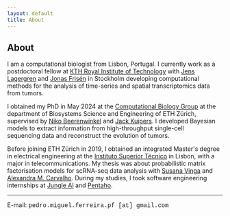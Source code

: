 ```yaml
---
layout: default
title: About
---
```


## About

I am a computational biologist from Lisbon, Portugal. I currently work as a postdoctoral fellow at [KTH Royal Institute of Technology](https://www.kth.se/en) with [Jens Lagergren](https://www.scilifelab.se/researchers/jens-lagergren/) and [Jonas Frisén](https://ki.se/en/research/research-areas-centres-and-networks/research-groups/stem-cells-in-tissue-homeostasis-and-regenerative-medicine-jonas-frisens-group) in Stockholm developing computational methods for the analysis of time-series and spatial transcriptomics data from tumors.

I obtained my PhD in May 2024 at the [Computational Biology Group](https://bsse.ethz.ch/cbg) at the department of Biosystems Science and Engineering of ETH Zürich, supervised by [Niko Beerenwinkel](https://bsse.ethz.ch/cbg/group/people/person-detail.MTQ5NDE3.TGlzdC81MTYsOTQ0ODM3Mzc2.html) and [Jack Kuipers](https://bsse.ethz.ch/cbg/group/people/person-detail.MjA3Mjc0.TGlzdC81MTYsOTQ0ODM3Mzc2.html). I developed Bayesian models to extract information from high-throughput single-cell sequencing data and reconstruct the evolution of tumors.

Before joining ETH Zürich in 2019, I obtained an integrated Master's degree in electrical engineering at the [Instituto Superior Técnico](https://tecnico.ulisboa.pt/en/) in Lisbon, with a major in telecommunications. My thesis was about probabilistic matrix factorisation models for scRNA-seq data analysis with [Susana Vinga](http://web.ist.utl.pt/susanavinga/) and [Alexandra M. Carvalho](http://www.lx.it.pt/~asmc/). During my studies, I took software engineering internships at [Jungle AI](https://www.jungle.ai/) and [Pentaho](https://www.hitachivantara.com/en-us/products/data-management-analytics.html).

---

E-mail: <span style="font-family:courier">pedro.miguel.ferreira.pf [at] gmail.com</span>
